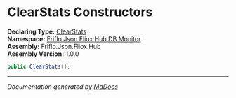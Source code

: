 ﻿<!--  
  <auto-generated>   
    The contents of this file were generated by a tool.  
    Changes to this file may be list if the file is regenerated  
  </auto-generated>   
-->

# ClearStats Constructors

**Declaring Type:** [ClearStats](../index.md)  
**Namespace:** [Friflo.Json.Fliox.Hub.DB.Monitor](../../index.md)  
**Assembly:** Friflo.Json.Fliox.Hub  
**Assembly Version:** 1.0.0

```csharp
public ClearStats();
```
___

*Documentation generated by [MdDocs](https://github.com/ap0llo/mddocs)*
